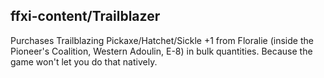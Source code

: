 ## ffxi-content/Trailblazer
Purchases Trailblazing Pickaxe/Hatchet/Sickle +1 from Floralie (inside the Pioneer's Coalition, Western Adoulin, E-8) in bulk quantities. Because the game won't let you do that natively.